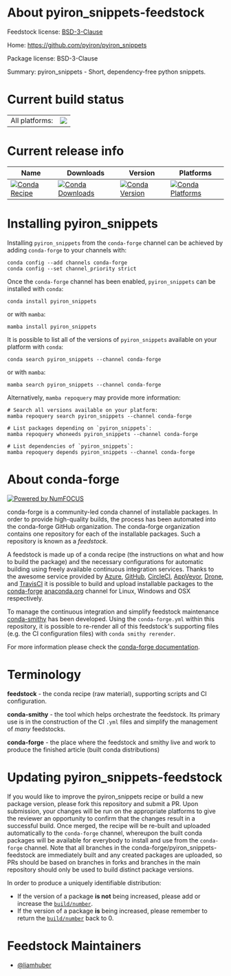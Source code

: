 About pyiron_snippets-feedstock
===============================

Feedstock license: [BSD-3-Clause](https://github.com/conda-forge/pyiron_snippets-feedstock/blob/main/LICENSE.txt)

Home: https://github.com/pyiron/pyiron_snippets

Package license: BSD-3-Clause

Summary: pyiron_snippets - Short, dependency-free python snippets.

Current build status
====================


<table><tr><td>All platforms:</td>
    <td>
      <a href="https://dev.azure.com/conda-forge/feedstock-builds/_build/latest?definitionId=22486&branchName=main">
        <img src="https://dev.azure.com/conda-forge/feedstock-builds/_apis/build/status/pyiron_snippets-feedstock?branchName=main">
      </a>
    </td>
  </tr>
</table>

Current release info
====================

| Name | Downloads | Version | Platforms |
| --- | --- | --- | --- |
| [![Conda Recipe](https://img.shields.io/badge/recipe-pyiron_snippets-green.svg)](https://anaconda.org/conda-forge/pyiron_snippets) | [![Conda Downloads](https://img.shields.io/conda/dn/conda-forge/pyiron_snippets.svg)](https://anaconda.org/conda-forge/pyiron_snippets) | [![Conda Version](https://img.shields.io/conda/vn/conda-forge/pyiron_snippets.svg)](https://anaconda.org/conda-forge/pyiron_snippets) | [![Conda Platforms](https://img.shields.io/conda/pn/conda-forge/pyiron_snippets.svg)](https://anaconda.org/conda-forge/pyiron_snippets) |

Installing pyiron_snippets
==========================

Installing `pyiron_snippets` from the `conda-forge` channel can be achieved by adding `conda-forge` to your channels with:

```
conda config --add channels conda-forge
conda config --set channel_priority strict
```

Once the `conda-forge` channel has been enabled, `pyiron_snippets` can be installed with `conda`:

```
conda install pyiron_snippets
```

or with `mamba`:

```
mamba install pyiron_snippets
```

It is possible to list all of the versions of `pyiron_snippets` available on your platform with `conda`:

```
conda search pyiron_snippets --channel conda-forge
```

or with `mamba`:

```
mamba search pyiron_snippets --channel conda-forge
```

Alternatively, `mamba repoquery` may provide more information:

```
# Search all versions available on your platform:
mamba repoquery search pyiron_snippets --channel conda-forge

# List packages depending on `pyiron_snippets`:
mamba repoquery whoneeds pyiron_snippets --channel conda-forge

# List dependencies of `pyiron_snippets`:
mamba repoquery depends pyiron_snippets --channel conda-forge
```


About conda-forge
=================

[![Powered by
NumFOCUS](https://img.shields.io/badge/powered%20by-NumFOCUS-orange.svg?style=flat&colorA=E1523D&colorB=007D8A)](https://numfocus.org)

conda-forge is a community-led conda channel of installable packages.
In order to provide high-quality builds, the process has been automated into the
conda-forge GitHub organization. The conda-forge organization contains one repository
for each of the installable packages. Such a repository is known as a *feedstock*.

A feedstock is made up of a conda recipe (the instructions on what and how to build
the package) and the necessary configurations for automatic building using freely
available continuous integration services. Thanks to the awesome service provided by
[Azure](https://azure.microsoft.com/en-us/services/devops/), [GitHub](https://github.com/),
[CircleCI](https://circleci.com/), [AppVeyor](https://www.appveyor.com/),
[Drone](https://cloud.drone.io/welcome), and [TravisCI](https://travis-ci.com/)
it is possible to build and upload installable packages to the
[conda-forge](https://anaconda.org/conda-forge) [anaconda.org](https://anaconda.org/)
channel for Linux, Windows and OSX respectively.

To manage the continuous integration and simplify feedstock maintenance
[conda-smithy](https://github.com/conda-forge/conda-smithy) has been developed.
Using the ``conda-forge.yml`` within this repository, it is possible to re-render all of
this feedstock's supporting files (e.g. the CI configuration files) with ``conda smithy rerender``.

For more information please check the [conda-forge documentation](https://conda-forge.org/docs/).

Terminology
===========

**feedstock** - the conda recipe (raw material), supporting scripts and CI configuration.

**conda-smithy** - the tool which helps orchestrate the feedstock.
                   Its primary use is in the construction of the CI ``.yml`` files
                   and simplify the management of *many* feedstocks.

**conda-forge** - the place where the feedstock and smithy live and work to
                  produce the finished article (built conda distributions)


Updating pyiron_snippets-feedstock
==================================

If you would like to improve the pyiron_snippets recipe or build a new
package version, please fork this repository and submit a PR. Upon submission,
your changes will be run on the appropriate platforms to give the reviewer an
opportunity to confirm that the changes result in a successful build. Once
merged, the recipe will be re-built and uploaded automatically to the
`conda-forge` channel, whereupon the built conda packages will be available for
everybody to install and use from the `conda-forge` channel.
Note that all branches in the conda-forge/pyiron_snippets-feedstock are
immediately built and any created packages are uploaded, so PRs should be based
on branches in forks and branches in the main repository should only be used to
build distinct package versions.

In order to produce a uniquely identifiable distribution:
 * If the version of a package **is not** being increased, please add or increase
   the [``build/number``](https://docs.conda.io/projects/conda-build/en/latest/resources/define-metadata.html#build-number-and-string).
 * If the version of a package **is** being increased, please remember to return
   the [``build/number``](https://docs.conda.io/projects/conda-build/en/latest/resources/define-metadata.html#build-number-and-string)
   back to 0.

Feedstock Maintainers
=====================

* [@liamhuber](https://github.com/liamhuber/)

